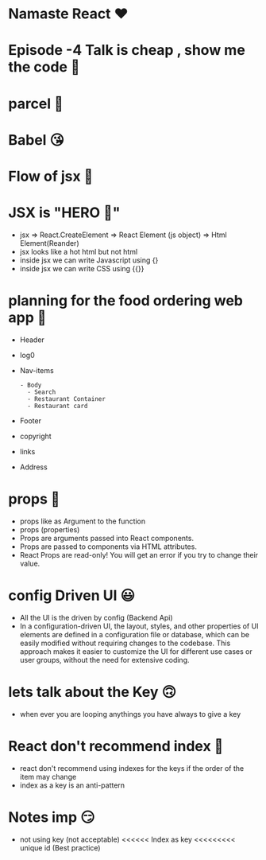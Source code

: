 # Namaste React ❤️

# Episode -4  Talk is cheap , show me the code  🚀

# parcel 🤩

# Babel 😘

# Flow of jsx 🤣
 
 # JSX is "HERO 🕺"

- jsx => React.CreateElement => React Element (js object) => Html Element(Reander)
- jsx looks like a hot html but not html
- inside jsx we can write Javascript using {}
- inside jsx we can write CSS using {{}}

# planning for the food ordering web app  🍴

- Header
 - log0
 - Nav-items

       - Body 
         - Search 
         - Restaurant Container
         - Restaurant card

- Footer
 - copyright
 - links
 - Address 

# props  🧡

- props like as Argument to the function 
- props (properties)
- Props are arguments passed into React components.
- Props are passed to components via HTML attributes.
- React Props are read-only! You will get an error if you try to change their value.

# config Driven UI 😃

 - All the UI is the driven by config (Backend Api)
 - In a configuration-driven UI, the layout, styles, and other properties of UI elements are defined in a configuration file or database, which can be easily modified without requiring changes to the codebase. This approach makes it easier to customize the UI for different use cases or user groups, without the need for extensive coding.

 # lets talk about the Key  🙃

  - when ever you are looping anythings you have always to  give  a key 

# React don't recommend index 🤢

- react don't recommend using indexes for the keys if the order of the item may change
- index  as a key is an anti-pattern 

# Notes imp 😏
 
- not using key (not acceptable) <<<<<< Index as key <<<<<<<<< unique id (Best practice) 